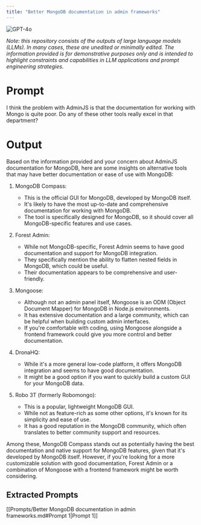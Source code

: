 ```yaml
---
title: "Better MongoDB documentation in admin frameworks"
---
```

![GPT-4o](https://img.shields.io/badge/GPT--4o-3333FF?style=for-the-badge&logo=openai&logoColor=white)



*Note: this repository consists of the outputs of large language models (LLMs). In many cases, these are unedited or minimally edited. The information provided is for demonstrative purposes only and is intended to highlight constraints and capabilities in LLM applications and prompt engineering strategies.*


# Prompt

I think the problem with AdminJS is that the documentation for working with Mongo is quite poor. Do any of these other tools really excel in that department?

# Output

Based on the information provided and your concern about AdminJS documentation for MongoDB, here are some insights on alternative tools that may have better documentation or ease of use with MongoDB:

1. MongoDB Compass:
   - This is the official GUI for MongoDB, developed by MongoDB itself.
   - It's likely to have the most up-to-date and comprehensive documentation for working with MongoDB.
   - The tool is specifically designed for MongoDB, so it should cover all MongoDB-specific features and use cases.

2. Forest Admin:
   - While not MongoDB-specific, Forest Admin seems to have good documentation and support for MongoDB integration.
   - They specifically mention the ability to flatten nested fields in MongoDB, which could be useful.
   - Their documentation appears to be comprehensive and user-friendly.

3. Mongoose:
   - Although not an admin panel itself, Mongoose is an ODM (Object Document Mapper) for MongoDB in Node.js environments.
   - It has extensive documentation and a large community, which can be helpful when building custom admin interfaces.
   - If you're comfortable with coding, using Mongoose alongside a frontend framework could give you more control and better documentation.

4. DronaHQ:
   - While it's a more general low-code platform, it offers MongoDB integration and seems to have good documentation.
   - It might be a good option if you want to quickly build a custom GUI for your MongoDB data.

5. Robo 3T (formerly Robomongo):
   - This is a popular, lightweight MongoDB GUI.
   - While not as feature-rich as some other options, it's known for its simplicity and ease of use.
   - It has a good reputation in the MongoDB community, which often translates to better community support and resources.

Among these, MongoDB Compass stands out as potentially having the best documentation and native support for MongoDB features, given that it's developed by MongoDB itself. However, if you're looking for a more customizable solution with good documentation, Forest Admin or a combination of Mongoose with a frontend framework might be worth considering.

 




## Extracted Prompts
[[Prompts/Better MongoDB documentation in admin frameworks.md#Prompt 1|Prompt 1]]
